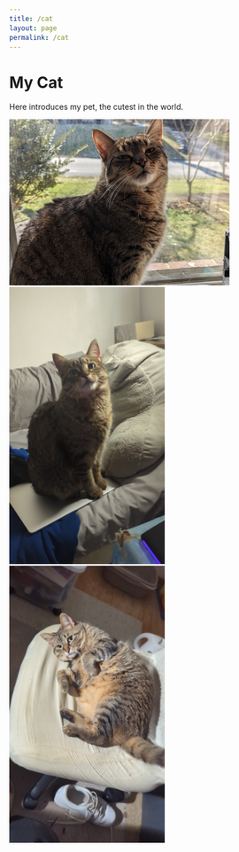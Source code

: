```yaml
---
title: /cat
layout: page
permalink: /cat
---
```


# My Cat

Here introduces my pet, the cutest in the world.

<img src="/assets/images/cat3.jpg" alt="My Cat" height="300">
<br/>
<img src="/assets/images/cat1.jpg" alt="My Cat" height="500">
<br/>
<img src="/assets/images/cat2.jpg" alt="My Cat" height="500">
